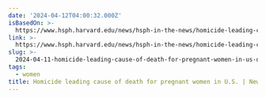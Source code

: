 ```yaml
---
date: '2024-04-12T04:00:32.000Z'
isBasedOn: >-
  https://www.hsph.harvard.edu/news/hsph-in-the-news/homicide-leading-cause-of-death-for-pregnant-women-in-u-s/
link: >-
  https://www.hsph.harvard.edu/news/hsph-in-the-news/homicide-leading-cause-of-death-for-pregnant-women-in-u-s/
slug: >-
  2024-04-11-homicide-leading-cause-of-death-for-pregnant-women-in-us-or-news-or-harvard
tags:
  - women
title: Homicide leading cause of death for pregnant women in U.S. | News | Harvard
---
```

 
